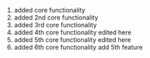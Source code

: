 1. added core functionality
2. added 2nd core functionality
3. added 3rd core functionality
4. added 4th core functionality edited here
5. added 5th core functionality edited here
6. added 6th core functionality
add 5th feature
